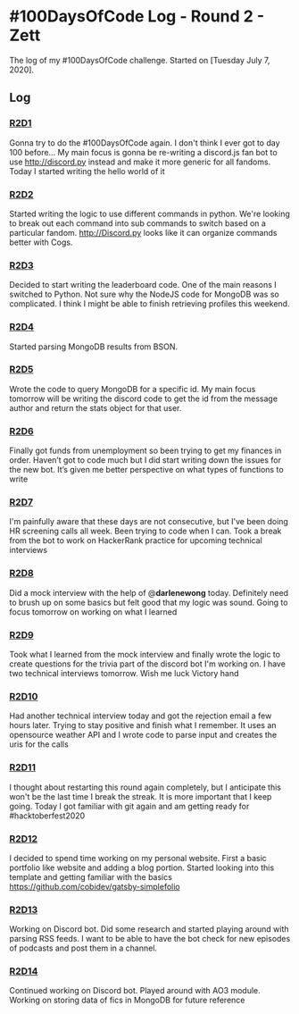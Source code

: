 # #100DaysOfCode Log - Round 2 - Zett

The log of my #100DaysOfCode challenge. Started on [Tuesday July 7, 2020].

## Log

### [R2D1](https://twitter.com/ZettStai/status/1280738867973222400) 
Gonna try to do the #100DaysOfCode again. I don't think I ever got to day 100 before... My main focus is gonna be re-writing a discord.js fan bot to use http://discord.py instead and make it more generic for all fandoms. Today I started writing the hello world of it

### [R2D2](https://twitter.com/ZettStai/status/1281447709212160000?s=20)
Started writing the logic to use different commands in python. We're looking to break out each command into sub commands to switch based on a particular fandom.  http://Discord.py looks like it can organize commands better with Cogs.

### [R2D3](https://twitter.com/ZettStai/status/1281808612201869312?s=20)
Decided to start writing the leaderboard code. One of the main reasons I switched to Python. Not sure why the NodeJS code for MongoDB was so complicated. I think I might be able to finish retrieving profiles this weekend.

### [R2D4](https://twitter.com/ZettStai/status/1282183500888592384?s=20)
Started parsing MongoDB results from BSON.

### [R2D5](https://twitter.com/ZettStai/status/1282547099091890177?s=20)
Wrote the code to query MongoDB for a specific id. My main focus tomorrow will be writing the discord code to get the id from the message author and return the stats object for that user.

### [R2D6](https://twitter.com/ZettStai/status/1283650469089304577?s=20)
Finally got funds from unemployment so been trying to get my finances in order. Haven’t got to code much but I did start writing down the issues for the new bot. It’s given me better perspective on what types of functions to write

### [R2D7](https://twitter.com/ZettStai/status/1284350988862668800?s=20)
I'm painfully aware that these days are not consecutive, but I've been doing HR screening calls all week. Been trying to code when I can. Took a break from the bot to work on HackerRank practice for upcoming technical interviews

### [R2D8](https://twitter.com/ZettStai/status/1284714306139942913?s=20)
Did a mock interview with the help of @__darlenewong__ today. Definitely need to brush up on some basics but felt good that my logic was sound. Going to focus tomorrow on working on what I learned

### [R2D9](https://twitter.com/ZettStai/status/1286555077927305216?s=20)
Took what I learned from the mock interview and finally wrote the logic to create questions for the trivia part of the discord bot I'm working on. I have two technical interviews tomorrow. Wish me luck Victory hand

### [R2D10](https://twitter.com/ZettStai/status/1288008452191563778?s=20)
Had another technical interview today and got the rejection email a few hours later. Trying to stay positive and finish what I remember. It uses an opensource weather API and I wrote code to parse input and creates the uris for the calls

### [R2D11](https://twitter.com/ZettStai/status/1288008452191563778?s=20)
I thought about restarting this round again completely, but I anticipate this won't be the last time I break the streak. It is more important that I keep going. Today I got familiar with git again and am getting ready for #hacktoberfest2020

### [R2D12](https://twitter.com/ZettStai/status/1312287751560019968?s=20)
I decided to spend time working on my personal website. First a basic portfolio like website and adding a blog portion. Started looking into this template and getting familiar with the basics https://github.com/cobidev/gatsby-simplefolio

### [R2D13](https://twitter.com/ZettStai/status/1312657030419685376?s=20)
Working on Discord bot. Did some research and started playing around with parsing RSS feeds. I want to be able to have the bot check for new episodes of podcasts and post them in a channel.

### [R2D14](https://twitter.com/ZettStai/status/1312999478534664192?s=20)
Continued working on Discord bot. Played around with AO3 module. Working on storing data of fics in MongoDB for future reference
